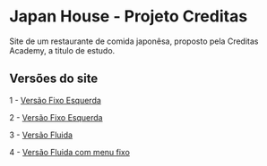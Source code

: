 # Japan House - Projeto Creditas
Site de um restaurante de comida japonêsa, proposto pela Creditas Academy, a titulo de estudo.

## Versões do site
1 - [Versão Fixo Esquerda](https://washington-bezerra.github.io/projeto-creditas/1-%20Fixo-esq/index.html)

2 - [Versão Fixo Esquerda](https://washington-bezerra.github.io/projeto-creditas/2-%20Fixo-meio/index.html)

3 - [Versão Fluida](https://washington-bezerra.github.io/projeto-creditas/3-%20Fluido/index.html)

4 - [Versão Fluida com menu fixo](https://washington-bezerra.github.io/projeto-creditas/4%20-%20Fluido-menu-fixo/index.html)